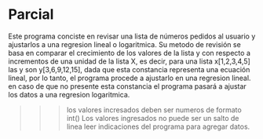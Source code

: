 # Parcial

Este programa conciste en revisar una lista de números pedidos al usuario y ajustarlos a una regresion lineal o logaritmica.
Su metodo de revisión se basa en comparar el crecimiento de los valores de la lista y con respecto a incrementos de una unidad de la lista X, 
es decir, para una lista x[1,2,3,4,5] las y son y[3,6,9,12,15], dada que esta constancia representa una ecuación lineal, por lo tanto, el programa 
procede a ajustarlo en una regresion lineal.
en caso de que no presente esta constancia el programa pasará a ajustar los datos a una regresion logaritmica.

>>> los valores incresados deben ser numeros de formato int()
>>> Los valores ingresados no puede ser un salto de linea
>>> leer indicaciones del programa para agregar datos.
